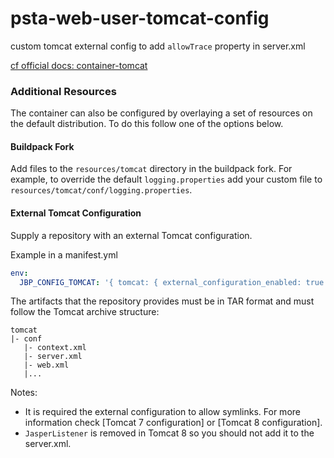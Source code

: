 # psta-web-user-tomcat-config
custom tomcat external config to add `allowTrace` property in server.xml

[cf official docs: container-tomcat](https://github.com/cloudfoundry/java-buildpack/blob/main/docs/container-tomcat.md#additional-resources)

### Additional Resources
The container can also be configured by overlaying a set of resources on the default distribution.  To do this follow one of the options below.

#### Buildpack Fork
Add files to the `resources/tomcat` directory in the buildpack fork.  For example, to override the default `logging.properties` add your custom file to `resources/tomcat/conf/logging.properties`.

#### External Tomcat Configuration
Supply a repository with an external Tomcat configuration.

Example in a manifest.yml

```yaml
env:
  JBP_CONFIG_TOMCAT: '{ tomcat: { external_configuration_enabled: true }, external_configuration: { repository_root: "http://repository..." } }'
```

The artifacts that the repository provides must be in TAR format and must follow the Tomcat archive structure:

```
tomcat
|- conf
   |- context.xml
   |- server.xml
   |- web.xml
   |...
```

Notes:
* It is required the external configuration to allow symlinks. For more information check [Tomcat 7 configuration] or [Tomcat 8 configuration].
* `JasperListener` is removed in Tomcat 8 so you should not add it to the server.xml.
